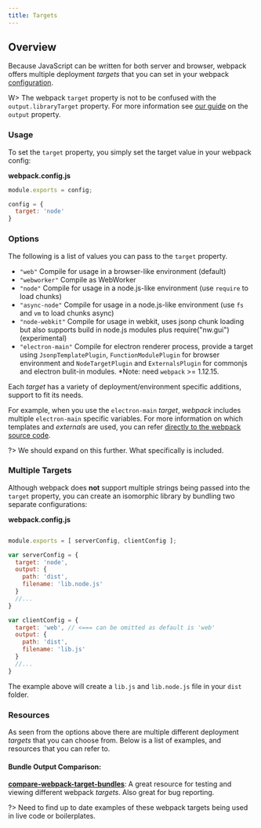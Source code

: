 ```yaml
---
title: Targets
---
```

## Overview

Because JavaScript can be written for both server and browser, webpack offers multiple deployment _targets_ that you can set in your webpack [configuration](./api/configuration).

W> The webpack `target` property is not to be confused with the `output.libraryTarget` property. For more information see [our guide](./concepts/output) on the `output` property.


### Usage

To set the `target` property, you simply set the target value in your webpack config: 


**webpack.config.js**

```javascript
module.exports = config;

config = {
  target: 'node' 
}
```

### Options

The following is a list of values you can pass to the `target` property. 

* `"web"` Compile for usage in a browser-like environment (default)
* `"webworker"` Compile as WebWorker
* `"node"` Compile for usage in a node.js-like environment (use `require` to load chunks)
* `"async-node"` Compile for usage in a node.js-like environment (use `fs` and `vm` to load chunks async)
* `"node-webkit"` Compile for usage in webkit, uses jsonp chunk loading but also supports build in node.js modules plus require("nw.gui") (experimental)
* `"electron-main"` Compile for electron renderer process, provide a target using `JsonpTemplatePlugin`, `FunctionModulePlugin` for browser environment and `NodeTargetPlugin` and `ExternalsPlugin` for commonjs and electron bulit-in modules. *Note: need `webpack` >= 1.12.15.

Each _target_ has a variety of deployment/environment specific additions, support to fit its needs. 

For example, when you use the `electron-main` _target_, *webpack* includes multiple `electron-main` specific variables. For more information on which templates and _externals_ are used, you can refer [directly to the webpack source code](https://github.com/webpack/webpack/blob/master/lib/WebpackOptionsApply.js#L70-L185).

?> We should expand on this further. What specifically is included.

### Multiple Targets

Although webpack does **not** support multiple strings being passed into the `target` property, you can create an isomorphic library by bundling two separate configurations: 

**webpack.config.js**
```javascript

module.exports = [ serverConfig, clientConfig ];

var serverConfig = {
  target: 'node',
  output: {
    path: 'dist',
    filename: 'lib.node.js'
  }
  //... 
}

var clientConfig = {
  target: 'web', // <=== can be omitted as default is 'web'
  output: {
    path: 'dist',
    filename: 'lib.js'
  }
  //...
}

```

The example above will create a `lib.js` and `lib.node.js` file in your `dist` folder.

### Resources

As seen from the options above there are multiple different deployment _targets_ that you can choose from. Below is a list of examples, and resources that you can refer to. 

#### Bundle Output Comparison:
  **[compare-webpack-target-bundles](https://github.com/TheLarkInn/compare-webpack-target-bundles)**: A great resource for testing and viewing different webpack _targets_. Also great for bug reporting. 

?> Need to find up to date examples of these webpack targets being used in live code or boilerplates.

